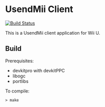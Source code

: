 # UsendMii Client

[![Build Status](https://travis-ci.org/Crayon2000/UsendMii-Client.svg?branch=master)](https://travis-ci.org/Crayon2000/UsendMii-Client)

This is a UsendMii client application for Wii U.

## Build
Prerequisites:
* devkitpro with devkitPPC
* libogc
* portlibs 

To compile:
```
> make
```